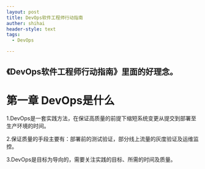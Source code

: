 ```yaml
---
layout: post
title: DevOps软件工程师行动指南
auther: shihai
header-style: text
tags:
  - DevOps

---
```

《DevOps软件工程师行动指南》里面的好理念。
---

<!--more-->
# 第一章 DevOps是什么
1.DevOps是一套实践方法，在保证高质量的前提下缩短系统变更从提交到部署至生产环境的时间。

2.保证质量的手段主要有：部署前的测试验证，部分线上流量的灰度验证及运维监控。

3.DevOps是目标为导向的，需要关注实践的目标、所需的时间及质量。

